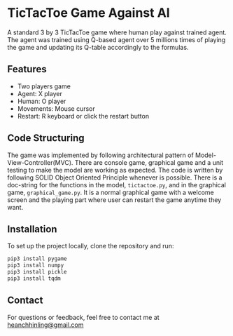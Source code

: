# TicTacToe Game Against AI

A standard 3 by 3 TicTacToe game where human play against trained agent.
The agent was trained using Q-based agent over 5 millions times of playing
the game and updating its Q-table accordingly to the formulas.

## Features
- Two players game
- Agent: X player
- Human: O player
- Movements: Mouse cursor
- Restart: R keyboard or click the restart button

## Code Structuring
 
 The game was implemented by following architectural pattern of 
 Model-View-Controller(MVC). There are console game, graphical game and 
 a unit testing to make the model are working as expected. The code is written
 by following SOLID Object Oriented Principle whenever is possible. 
 There is a doc-string for the functions in the model, `tictactoe.py`, and
 in the graphical game, `graphical_game.py`. It is a normal graphical game with a welcome screen
 and the playing part where user can restart the game anytime they want.
 
 ## Installation
 
 To set up the project locally, clone the repository and run:
 
 ```bash
 pip3 install pygame
 pip3 install numpy
 pip3 install pickle
 pip3 install tqdm
```
 
 ## Contact
 For questions or feedback, feel free to contact me at heanchhinling@gmail.com
 
 
 